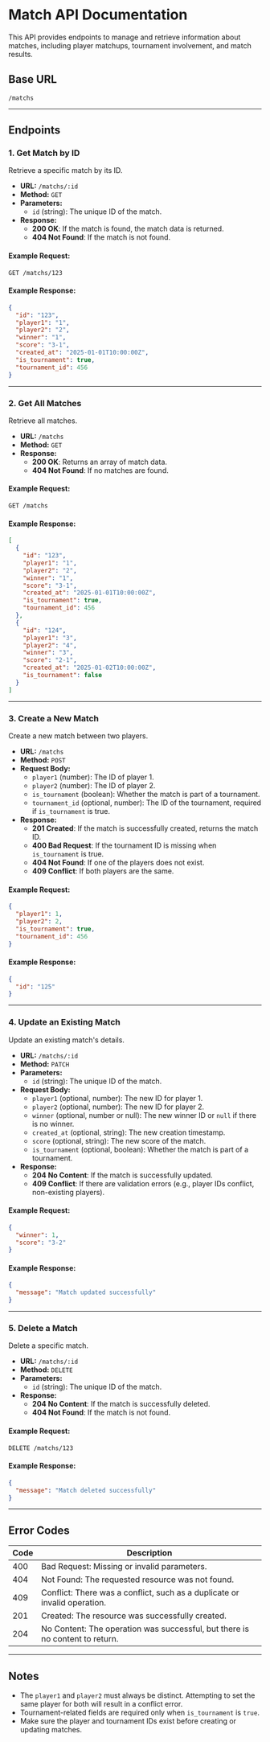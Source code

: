 # Match API Documentation

This API provides endpoints to manage and retrieve information about matches, including player matchups, tournament involvement, and match results.

## Base URL
```
/matchs
```

---

## Endpoints

### 1. **Get Match by ID**
Retrieve a specific match by its ID.

- **URL:** `/matchs/:id`
- **Method:** `GET`
- **Parameters:**
  - `id` (string): The unique ID of the match.
- **Response:**
  - **200 OK**: If the match is found, the match data is returned.
  - **404 Not Found**: If the match is not found.

#### Example Request:
```
GET /matchs/123
```

#### Example Response:
```json
{
  "id": "123",
  "player1": "1",
  "player2": "2",
  "winner": "1",
  "score": "3-1",
  "created_at": "2025-01-01T10:00:00Z",
  "is_tournament": true,
  "tournament_id": 456
}
```

---

### 2. **Get All Matches**
Retrieve all matches.

- **URL:** `/matchs`
- **Method:** `GET`
- **Response:**
  - **200 OK**: Returns an array of match data.
  - **404 Not Found**: If no matches are found.

#### Example Request:
```
GET /matchs
```

#### Example Response:
```json
[
  {
    "id": "123",
    "player1": "1",
    "player2": "2",
    "winner": "1",
    "score": "3-1",
    "created_at": "2025-01-01T10:00:00Z",
    "is_tournament": true,
    "tournament_id": 456
  },
  {
    "id": "124",
    "player1": "3",
    "player2": "4",
    "winner": "3",
    "score": "2-1",
    "created_at": "2025-01-02T10:00:00Z",
    "is_tournament": false
  }
]
```

---

### 3. **Create a New Match**
Create a new match between two players.

- **URL:** `/matchs`
- **Method:** `POST`
- **Request Body:**
  - `player1` (number): The ID of player 1.
  - `player2` (number): The ID of player 2.
  - `is_tournament` (boolean): Whether the match is part of a tournament.
  - `tournament_id` (optional, number): The ID of the tournament, required if `is_tournament` is true.
- **Response:**
  - **201 Created**: If the match is successfully created, returns the match ID.
  - **400 Bad Request**: If the tournament ID is missing when `is_tournament` is true.
  - **404 Not Found**: If one of the players does not exist.
  - **409 Conflict**: If both players are the same.

#### Example Request:
```json
{
  "player1": 1,
  "player2": 2,
  "is_tournament": true,
  "tournament_id": 456
}
```

#### Example Response:
```json
{
  "id": "125"
}
```

---

### 4. **Update an Existing Match**
Update an existing match's details.

- **URL:** `/matchs/:id`
- **Method:** `PATCH`
- **Parameters:**
  - `id` (string): The unique ID of the match.
- **Request Body:**
  - `player1` (optional, number): The new ID for player 1.
  - `player2` (optional, number): The new ID for player 2.
  - `winner` (optional, number or null): The new winner ID or `null` if there is no winner.
  - `created_at` (optional, string): The new creation timestamp.
  - `score` (optional, string): The new score of the match.
  - `is_tournament` (optional, boolean): Whether the match is part of a tournament.
- **Response:**
  - **204 No Content**: If the match is successfully updated.
  - **409 Conflict**: If there are validation errors (e.g., player IDs conflict, non-existing players).

#### Example Request:
```json
{
  "winner": 1,
  "score": "3-2"
}
```

#### Example Response:
```json
{
  "message": "Match updated successfully"
}
```

---

### 5. **Delete a Match**
Delete a specific match.

- **URL:** `/matchs/:id`
- **Method:** `DELETE`
- **Parameters:**
  - `id` (string): The unique ID of the match.
- **Response:**
  - **204 No Content**: If the match is successfully deleted.
  - **404 Not Found**: If the match is not found.

#### Example Request:
```
DELETE /matchs/123
```

#### Example Response:
```json
{
  "message": "Match deleted successfully"
}
```

---

## Error Codes

| Code | Description |
|------|-------------|
| 400  | Bad Request: Missing or invalid parameters. |
| 404  | Not Found: The requested resource was not found. |
| 409  | Conflict: There was a conflict, such as a duplicate or invalid operation. |
| 201  | Created: The resource was successfully created. |
| 204  | No Content: The operation was successful, but there is no content to return. |

---

## Notes
- The `player1` and `player2` must always be distinct. Attempting to set the same player for both will result in a conflict error.
- Tournament-related fields are required only when `is_tournament` is `true`.
- Make sure the player and tournament IDs exist before creating or updating matches.

